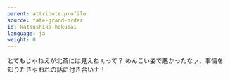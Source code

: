 ```yaml
---
parent: attribute.profile
source: fate-grand-order
id: katsushika-hokusai
language: ja
weight: 0
---
```


とてもじゃねえが北斎には見えねぇって？
めんこい姿で悪かったなァ、事情を知りたきゃおれの話に付き合いナ！

